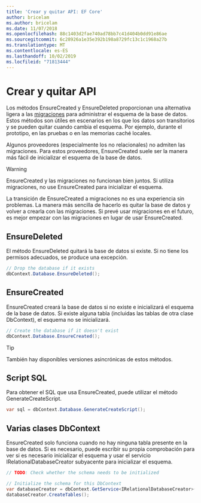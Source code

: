 ```yaml
---
title: 'Crear y quitar API: EF Core'
author: bricelam
ms.author: bricelam
ms.date: 11/07/2018
ms.openlocfilehash: 88c1403d2fae740ad78bb7c41d404b0dd91e86ae
ms.sourcegitcommit: 6c28926a1e35e392b198a8729fc13c1c1968a27b
ms.translationtype: MT
ms.contentlocale: es-ES
ms.lasthandoff: 10/02/2019
ms.locfileid: "71813444"
---
```

# <a name="create-and-drop-apis"></a>Crear y quitar API

Los métodos EnsureCreated y EnsureDeleted proporcionan una alternativa ligera a las [migraciones](migrations/index.md) para administrar el esquema de la base de datos. Estos métodos son útiles en escenarios en los que los datos son transitorios y se pueden quitar cuando cambia el esquema. Por ejemplo, durante el prototipo, en las pruebas o en las memorias caché locales.

Algunos proveedores (especialmente los no relacionales) no admiten las migraciones. Para estos proveedores, EnsureCreated suele ser la manera más fácil de inicializar el esquema de la base de datos.

> [!WARNING]
> EnsureCreated y las migraciones no funcionan bien juntos. Si utiliza migraciones, no use EnsureCreated para inicializar el esquema.

La transición de EnsureCreated a migraciones no es una experiencia sin problemas. La manera más sencilla de hacerlo es quitar la base de datos y volver a crearla con las migraciones. Si prevé usar migraciones en el futuro, es mejor empezar con las migraciones en lugar de usar EnsureCreated.

## <a name="ensuredeleted"></a>EnsureDeleted

El método EnsureDeleted quitará la base de datos si existe. Si no tiene los permisos adecuados, se produce una excepción.

``` csharp
// Drop the database if it exists
dbContext.Database.EnsureDeleted();
```

## <a name="ensurecreated"></a>EnsureCreated

EnsureCreated creará la base de datos si no existe e inicializará el esquema de la base de datos. Si existe alguna tabla (incluidas las tablas de otra clase DbContext), el esquema no se inicializará.

``` csharp
// Create the database if it doesn't exist
dbContext.Database.EnsureCreated();
```

> [!TIP]
> También hay disponibles versiones asincrónicas de estos métodos.

## <a name="sql-script"></a>Script SQL

Para obtener el SQL que usa EnsureCreated, puede utilizar el método GenerateCreateScript.

``` csharp
var sql = dbContext.Database.GenerateCreateScript();
```

## <a name="multiple-dbcontext-classes"></a>Varias clases DbContext

EnsureCreated solo funciona cuando no hay ninguna tabla presente en la base de datos. Si es necesario, puede escribir su propia comprobación para ver si es necesario inicializar el esquema y usar el servicio IRelationalDatabaseCreator subyacente para inicializar el esquema.

``` csharp
// TODO: Check whether the schema needs to be initialized

// Initialize the schema for this DbContext
var databaseCreator = dbContext.GetService<IRelationalDatabaseCreator>();
databaseCreator.CreateTables();
```
